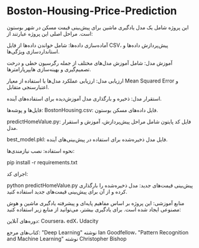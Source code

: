 # Boston-Housing-Price-Prediction
این پروژه شامل یک مدل یادگیری ماشین برای پیش‌بینی قیمت مسکن در شهر بوستون است.
مراحل اصلی این پروژه عبارتند از:

آماده‌سازی داده‌ها: شامل خواندن داده‌ها از فایل CSV، پیش‌پردازش داده‌ها و استانداردسازی ویژگی‌ها.

آموزش مدل: شامل آموزش مدل‌های مختلف از جمله رگرسیون خطی و درخت تصمیم‌گیری و بهینه‌سازی هایپرپارامترها.

ارزیابی مدل: ارزیابی عملکرد مدل‌ها با استفاده از معیار Mean Squared Error و اعتبارسنجی متقابل.

استقرار مدل: ذخیره و بارگذاری مدل آموزش‌دیده برای استفاده‌های آینده.

فایل‌ها و پوشه‌ها:
BostonHousing.csv: فایل داده‌های مسکن بوستون.

predictHomeValue.py: فایل کد پایتون شامل مراحل پیش‌پردازش، آموزش و استقرار مدل.

best_model.pkl: فایل مدل ذخیره‌شده برای استفاده در پیش‌بینی‌های آینده.

نحوه استفاده:
نصب نیازمندی‌ها:

pip install -r requirements.txt

اجرای کد:

python predictHomeValue.py
پیش‌بینی قیمت‌های جدید: مدل ذخیره‌شده را بارگذاری کرده و از آن برای پیش‌بینی قیمت‌های جدید استفاده کنید.

منابع آموزشی:
این پروژه بر اساس مفاهیم پایه‌ای و پیشرفته یادگیری ماشین و هوش مصنوعی ایجاد شده است. برای یادگیری بیشتر، می‌توانید از منابع زیر استفاده کنید:

دوره‌های آنلاین: Coursera، edX، Udacity

کتاب‌های مرجع: "Deep Learning" نوشته Ian Goodfellow، "Pattern Recognition and Machine Learning" نوشته Christopher Bishop
